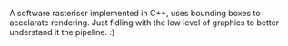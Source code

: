 A software rasteriser implemented in C++, uses bounding boxes to accelarate rendering. 
Just fidling with the low level of graphics to better understand it the pipeline. :)
